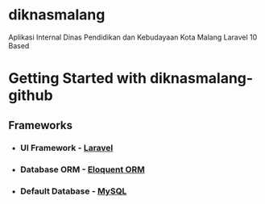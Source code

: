 # diknasmalang
Aplikasi Internal Dinas Pendidikan dan Kebudayaan Kota Malang Laravel 10 Based


# Getting Started with diknasmalang-github

## Frameworks
- ### UI Framework - [Laravel](https://laravel.com)
- ### Database ORM - [Eloquent ORM](https://laravel.com/docs/5.0/eloquent)
- ### Default Database - [MySQL](https://www.mysql.com/)
